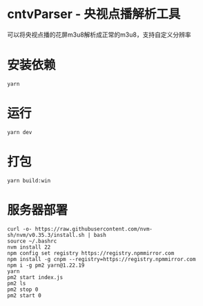 # cntvParser - 央视点播解析工具

可以将央视点播的花屏m3u8解析成正常的m3u8，支持自定义分辨率

# 安装依赖

```shell
yarn
```

# 运行

```
yarn dev
```

# 打包

```
yarn build:win
```

# 服务器部署
```shell
curl -o- https://raw.githubusercontent.com/nvm-sh/nvm/v0.35.3/install.sh | bash
source ~/.bashrc
nvm install 22
npm config set registry https://registry.npmmirror.com
npm install -g cnpm --registry=https://registry.npmmirror.com
npm i -g pm2 yarn@1.22.19
yarn
pm2 start index.js
pm2 ls
pm2 stop 0
pm2 start 0
```
